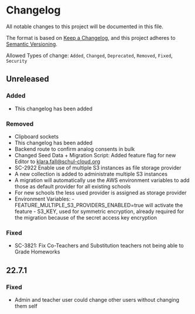 # Changelog

All notable changes to this project will be documented in this file.

The format is based on [Keep a Changelog](https://keepachangelog.com/en/1.0.0/),
and this project adheres to [Semantic Versioning](https://semver.org/spec/v2.0.0.html).

Allowed Types of change: `Added`, `Changed`, `Deprecated`, `Removed`, `Fixed`, `Security`

## Unreleased

### Added

- This changelog has been added

### Removed

-   Clipboard sockets
-   This changelog has been added
-   Backend route to confirm analog consents in bulk
-   Changed Seed Data + Migration Script: Added feature flag for new Editor to klara.fall@schul-cloud.org
-   SC-2922 Enable use of multiple S3 instances as file storage provider
   -   A new collection is added to administrate multiple S3 instances 
   -   A migration will automatically use the AWS environment variables to add those as default provider for all existing schools
   -   For new schools the less used provider is assigned as storage provider
   -   Environment Variables:
      -   FEATURE_MULTIPLE_S3_PROVIDERS_ENABLED=true will activate the feature
      -   S3_KEY, used for symmetric encryption, already required for the migration because of the secret access key encryption

### Fixed
-   SC-3821: Fix Co-Teachers and Substitution teachers not being able to Grade Homeworks


## 22.7.1

### Fixed

- Admin and teacher user could change other users without changing them self
